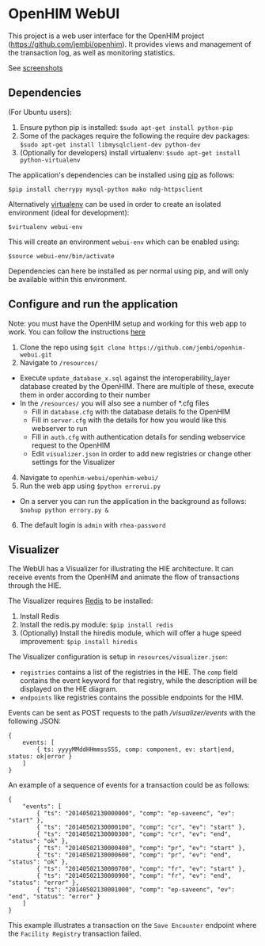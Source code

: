OpenHIM WebUI
=============

This project is a web user interface for the OpenHIM project (https://github.com/jembi/openhim). It provides views and management of the transaction log, as well as monitoring statistics.

See [screenshots](https://github.com/jembi/openhim-webui/wiki/Screenshots)

Dependencies
------------

(For Ubuntu users):

1. Ensure python pip is installed: `$sudo apt-get install python-pip`
2. Some of the packages require the following the require dev packages: ```$sudo apt-get install libmysqlclient-dev python-dev```
3. (Optionally for developers) install virtualenv: ```$sudo apt-get install python-virtualenv```

The application's dependencies can be installed using [pip](https://pypi.python.org/pypi/pip) as follows:
```
$pip install cherrypy mysql-python mako ndg-httpsclient
```

Alternatively [virtualenv](http://www.virtualenv.org/en/latest/) can be used in order to create an isolated environment (ideal for development):
```
$virtualenv webui-env
```
This will create an environment ```webui-env``` which can be enabled using:
```
$source webui-env/bin/activate
```
Dependencies can here be installed as per normal using pip, and will only be available within this environment.

Configure and run the application
---------------------------------

Note: you must have the OpenHIM setup and working for this web app to work. You can follow the instructions [here](https://github.com/jembi/openhim#readme)

1. Clone the repo using ```$git clone https://github.com/jembi/openhim-webui.git```
2. Navigate to ```/resources/```
  * Execute ```update_database_x.sql``` against the interoperability_layer database created by the OpenHIM. There are multiple of these, execute them in order according to their number
  * In the ```/resources/``` you will also see a number of *.cfg files
    * Fill in ```database.cfg``` with the database details fo the OpenHIM
    * Fill in ```server.cfg``` with the details for how you would like this webserver to run
    * Fill in ```auth.cfg``` with authentication details for sending webservice request to the OpenHIM
    * Edit ```visualizer.json``` in order to add new registries or change other settings for the Visualizer
4. Navigate to ```openhim-webui/openhim-webui/```
5. Run the web app using ```$python errorui.py```
  * On a server you can run the application in the background as follows: ```$nohup python errory.py &```
6. The default login is ```admin``` with ```rhea-password```

Visualizer
----------

The WebUI has a Visualizer for illustrating the HIE architecture. It can receive events from the OpenHIM and animate the flow of transactions through the HIE.

The Visualizer requires [Redis](http://redis.io/) to be installed:

1. Install Redis
2. Install the redis.py module: ```$pip install redis```
3. (Optionally) Install the hiredis module, which will offer a huge speed improvement: ```$pip install hiredis```

The Visualizer configuration is setup in ```resources/visualizer.json```:

* `registries` contains a list of the registries in the HIE. The `comp` field contains the event keyword for that registry, while the description will be displayed on the HIE diagram.
* `endpoints` like registries contains the possible endpoints for the HIM.

Events can be sent as POST requests to the path */visualizer/events* with the following JSON: 
```
{
	events: [
		{ ts: yyyyMMddHHmmssSSS, comp: component, ev: start|end, status: ok|error }
	]
}
```

An example of a sequence of events for a transaction could be as follows:
```
{
	"events": [
		{ "ts": "20140502130000000", "comp": "ep-saveenc", "ev": "start" },
		{ "ts": "20140502130000100", "comp": "cr", "ev": "start" },
		{ "ts": "20140502130000300", "comp": "cr", "ev": "end", "status": "ok" },
		{ "ts": "20140502130000400", "comp": "pr", "ev": "start" },
		{ "ts": "20140502130000600", "comp": "pr", "ev": "end", "status": "ok" },
		{ "ts": "20140502130000700", "comp": "fr", "ev": "start" },
		{ "ts": "20140502130000900", "comp": "fr", "ev": "end", "status": "error" },
		{ "ts": "20140502130001000", "comp": "ep-saveenc", "ev": "end", "status": "error" }
	]
}
```
This example illustrates a transaction on the `Save Encounter` endpoint where the `Facility Registry` transaction failed.

